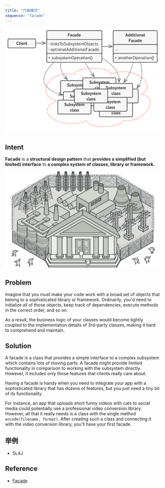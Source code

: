 ```yaml
---
title: "门面模式"
sequence: "facade"
---
```


![](/assets/images/design-pattern/diagrams/facade-structure.png)


## Intent

**Facade** is a **structural design pattern**
that **provides a simplified (but limited) interface** to **a complex system of classes, library or framework.**

![](/assets/images/design-pattern/facade.png)

## Problem

Imagine that you must make your code work with a broad set of objects
that belong to a sophisticated library or framework.
Ordinarily, you'd need to initialize all of those objects,
keep track of dependencies, execute methods in the correct order, and so on.

As a result, the business logic of your classes would become tightly coupled to
the implementation details of 3rd-party classes, making it hard to comprehend and maintain.

## Solution

A facade is a class
that provides a simple interface to a complex subsystem
which contains lots of moving parts.
A facade might provide limited functionality in comparison to working with the subsystem directly.
However, it includes only those features that clients really care about.

Having a facade is handy when you need to integrate your app with a sophisticated library that has dozens of features,
but you just need a tiny bit of its functionality.

For instance, an app
that uploads short funny videos with cats to social media
could potentially use a professional video conversion library.
However, all that it really needs is a class with the single method `encode(filename, format)`.
After creating such a class and connecting it with the video conversion library, you'll have your first facade.

## 举例

- SL4J

## Reference

- [Facade](https://refactoring.guru/design-patterns/facade)

